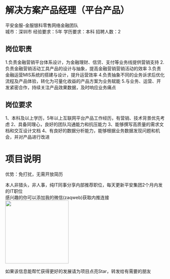 # 解决方案产品经理（平台产品）
平安金服-金服银科零售网络金融团队  
城市：深圳市 经验要求：5年 学历要求：本科  招聘人数：2

## 岗位职责
1.负责金融营销平台体系设计，为金融理财、信贷、支付等业务线提供营销支持
 2.负责金融营销活动工具产品的设计与抽象，提高金融营销营销活动的效率
 3.负责金融运营MIS系统的搭建与设计，提升运营效率
 4.负责抽象不同的业务诉求后优化流程及产品体验，转化为可量化收益的产品方案为业务赋能
 5.与业务、运营、开发紧密合作，持续关注产品效果数据，及时响应业务痛点

## 岗位要求
1、本科及以上学历，5年以上互联网平台产品工作经历，有营销、技术背景优先考虑
 2、具备同理心，良好的团队沟通能力和抗压能力
 3、能够撰写高质量的需求文档和交互设计文档
 4、有良好的数据分析能力，能够根据业务数据发现问题和机会，并对产品进行改进

# 项目说明

优势：免打扰，无需开放简历

本人非猎头，非人事，纯IT同事分享内部推荐职位，每天更新平安集团2个月内发的IT职位  
感兴趣的你可以添加我的微信(zaqweb)获取内推连接  
<img src="https://github.com/zaqweb/PA-IT-JOBS/blob/master/WechatICode.jpeg"  height="200" width="200">

如果该信息能帮忙获得更好的发展请为项目点亮Star，转发给有需要的朋友




